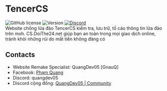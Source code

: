 # TencerCS
![GitHub license](https://img.shields.io/github/license/quangdev05/TencerCS)
![Version](https://img.shields.io/badge/Version-1.0.0-green?style=flat&logoColor=gray&labelColor=gray)
[![Discord](https://img.shields.io/discord/1247029974154612828.svg?label=&logo=discord&logoColor=ffffff&color=7389D8&labelColor=6A7EC2)](https://discord.gg/HsSUVGSc3c)<br>
Website chống lừa đảo TencerCS kiểm tra, lưu trữ, tố cáo thông tin lừa đảo trên mxh. CS.DoiThe24.net giúp bạn an toàn trong mọi giao dịch online, tránh khỏi những rủi do mất tiền không đáng có
## Contacts
- Website Remake Specialist: QuangDev05 [GnauQ]
- Facebook: [Phạm Quang](https://fb.com/quangdev05/)
- Discord: quangdev05
- Discord cộng đồng: [QuangDev05 | Community](https://discord.gg/HsSUVGSc3c)
